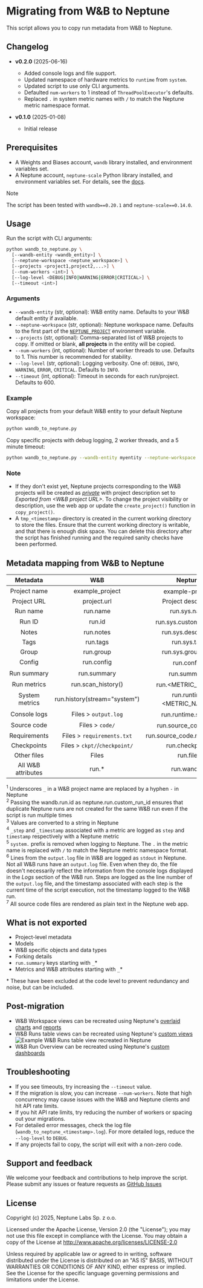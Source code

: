 # Migrating from W&B to Neptune

This script allows you to copy run metadata from W&B to Neptune.

## Changelog
- **v0.2.0** (2025-06-16)
  - Added console logs and file support.
  - Updated namespace of hardware metrics to `runtime` from `system`.
  - Updated script to use only CLI arguments.
  - Defaulted `num-workers` to 1 instead of `ThreadPoolExecutor`'s defaults.
  - Replaced `.` in system metric names with `/` to match the Neptune metric namespace format.

- **v0.1.0** (2025-01-08)
  - Initial release

## Prerequisites
- A Weights and Biases account, `wandb` library installed, and environment variables set.
- A Neptune account, `neptune-scale` Python library installed, and environment variables set. For details, see the [docs][docs-setup].

> [!NOTE]
> The script has been tested with `wandb==0.20.1` and `neptune-scale==0.14.0`.

## Usage

Run the script with CLI arguments:

```sh
python wandb_to_neptune.py \
  [--wandb-entity <wandb_entity>] \
  [--neptune-workspace <neptune_workspace>] \
  [--projects <project1,project2,...>] \
  [--num-workers <int>] \
  [--log-level <DEBUG|INFO|WARNING|ERROR|CRITICAL>] \
  [--timeout <int>]
```

### Arguments
- `--wandb-entity` (str, optional): W&B entity name. Defaults to your W&B default entity if available.
- `--neptune-workspace` (str, optional): Neptune workspace name. Defaults to the first part of the [`NEPTUNE_PROJECT`][docs-neptune-project-env-variable] environment variable.
- `--projects` (str, optional): Comma-separated list of W&B projects to copy. If omitted or blank, **all projects** in the entity will be copied.
- `--num-workers` (int, optional): Number of worker threads to use. Defaults to 1. This number is recommended for stability.  
- `--log-level` (str, optional): Logging verbosity. One of: `DEBUG`, `INFO`, `WARNING`, `ERROR`, `CRITICAL`. Defaults to `INFO`.  
- `--timeout` (int, optional): Timeout in seconds for each run/project. Defaults to 600.

### Example
Copy all projects from your default W&B entity to your default Neptune workspace:
```sh
python wandb_to_neptune.py
```

Copy specific projects with debug logging, 2 worker threads, and a 5 minute timeout:
```sh
python wandb_to_neptune.py --wandb-entity myentity --neptune-workspace myworkspace --projects proj1,proj2 --log-level DEBUG --num-workers 2 --timeout 300
```

### Note
- If they don't exist yet, Neptune projects corresponding to the W&B projects will be created as [*private*][docs-project-access] with project description set to *Exported from <W&B project URL>*. To change the project visibility or description, use the web app or update the `create_project()` function in `copy_project()`.  
- A `tmp_<timestamp>` directory is created in the current working directory to store the files. Ensure that the current working directory is writable, and that there is enough disk space. You can delete this directory after the script has finished running and the required sanity checks have been performed.

## Metadata mapping from W&B to Neptune

| Metadata | W&B | Neptune |
| :-: | :-: | :-: |
| Project name | example_project | example-project<sup>1</sup> |
| Project URL | project.url | Project description |
| Run name | run.name | run.sys.name |
| Run ID | run.id | run.sys.custom_run_id<sup>2</sup> |
| Notes | run.notes | run.sys.description |
| Tags | run.tags | run.sys.tags |
| Group | run.group | run.sys.group_tags |
| Config | run.config | run.config<sup>3</sup> |
| Run summary | run.summary | run.summary<sup>3</sup> |
| Run metrics | run.scan_history() | run.<METRIC_NAME><sup>4</sup> |
| System metrics | run.history(stream="system") | run.runtime.<METRIC_NAME><sup>5</sup> |
| Console logs | Files > `output.log` | run.runtime.stdout<sup>6</sup> |
| Source code | Files > `code/` | run.source_code.files<sup>7</sup> |
| Requirements | Files > `requirements.txt` | run.source_code.requirements |
| Checkpoints | Files > `ckpt/`/`checkpoint/` | run.checkpoints |
| Other files | Files | run.files |
| All W&B attributes | run.* | run.wandb.* |

<sup>1</sup> Underscores `_` in a W&B project name are replaced by a hyphen `-` in Neptune  
<sup>2</sup> Passing the wandb.run.id as neptune.run.custom_run_id ensures that duplicate Neptune runs are not created for the same W&B run even if the script is run multiple times  
<sup>3</sup> Values are converted to a string in Neptune  
<sup>4</sup> `_step` and `_timestamp` associated with a metric are logged as `step` and `timestamp` respectively with a Neptune metric  
<sup>5</sup> `system.` prefix is removed when logging to Neptune. The `.` in the metric name is replaced with `/` to match the Neptune metric namespace format.  
<sup>6</sup> Lines from the `output.log` file in W&B are logged as `stdout` in Neptune. Not all W&B runs have an `output.log` file. Even when they do, the file doesn't necessarily reflect the information from  the console logs displayed in the _Logs_ section of the W&B run. Steps are logged as the line number of the `output.log` file, and the timestamp associated with each step is the current time of the script execution, not the timestamp logged to the W&B run.  
<sup>7</sup> All source code files are rendered as plain text in the Neptune web app.

## What is not exported
- Project-level metadata
- Models
- W&B specific objects and data types
- Forking details
- `run.summary` keys starting with `_`*
- Metrics and W&B attributes starting with `_`*

\* These have been excluded at the code level to prevent redundancy and noise, but can be included.

## Post-migration
* W&B Workspace views can be recreated using Neptune's [overlaid charts][docs-charts] and [reports][docs-reports]
* W&B Runs table views can be recreated using Neptune's [custom views][docs-custom-views]
  ![Example W&B Runs table view recreated in Neptune](https://neptune.ai/wp-content/uploads/2025/01/WB_NeptuneScale.png)
* W&B Run Overview can be recreated using Neptune's [custom dashboards][docs-custom-dashboards]

## Troubleshooting

- If you see timeouts, try increasing the `--timeout` value.
- If the migration is slow, you can increase `--num-workers`. Note that high concurrency may cause issues with the W&B and Neptune clients and hit API rate limits.
- If you hit API rate limits, try reducing the number of workers or spacing out your migrations.
- For detailed error messages, check the log file (`wandb_to_neptune_<timestamp>.log`).  For more detailed logs, reduce the `--log-level` to `DEBUG`.  
- If any projects fail to copy, the script will exit with a non-zero code.

## Support and feedback

We welcome your feedback and contributions to help improve the script. Please submit any issues or feature requests as [GitHub Issues](https://github.com/neptune-ai/scale-examples/issues)

## License

Copyright (c) 2025, Neptune Labs Sp. z o.o.

Licensed under the Apache License, Version 2.0 (the "License"); you may not use this file except in compliance with the License. You may obtain a copy of the License at http://www.apache.org/licenses/LICENSE-2.0

Unless required by applicable law or agreed to in writing, software distributed under the License is distributed on an "AS IS" BASIS, WITHOUT WARRANTIES OR CONDITIONS OF ANY KIND, either express or implied.
See the License for the specific language governing permissions and limitations under the License.


[docs-charts]: https://docs.neptune.ai/charts/
[docs-custom-dashboards]: https://docs.neptune.ai/custom_dashboard/
[docs-custom-views]: https://docs.neptune.ai/runs_table#custom-views
[docs-project-access]: https://docs.neptune.ai/project_access
[docs-reports]: https://docs.neptune.ai/reports/
[docs-setup]: https://docs.neptune.ai/setup
[docs-neptune-project-env-variable]: https://docs.neptune.ai/environment_variables/authentication/#neptune_project
